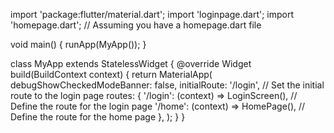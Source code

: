 import 'package:flutter/material.dart';
import 'loginpage.dart';
import 'homepage.dart'; // Assuming you have a homepage.dart file

void main() {
runApp(MyApp());
}

class MyApp extends StatelessWidget {
@override
Widget build(BuildContext context) {
return MaterialApp(
debugShowCheckedModeBanner: false,
initialRoute: '/login', // Set the initial route to the login page
routes: {
'/login': (context) => LoginScreen(), // Define the route for the login page
'/home': (context) => HomePage(), // Define the route for the home page
},
);
}
}
